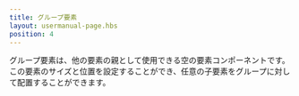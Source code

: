 ```yaml
---
title: グループ要素
layout: usermanual-page.hbs
position: 4
---
```


グループ要素は、他の要素の親として使用できる空の要素コンポーネントです。この要素のサイズと位置を設定することができ、任意の子要素をグループに対して配置することができます。
